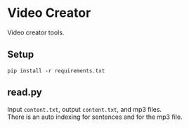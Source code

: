 
Video Creator
=============


Video creator tools.


Setup
-----

```
pip install -r requirements.txt
```


read.py
-------

Input `content.txt`, output `content.txt`, and mp3 files.  
There is an auto indexing for sentences and for the mp3 file.  
